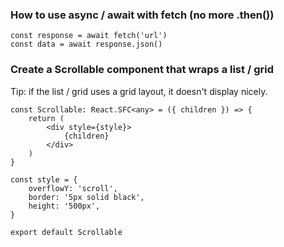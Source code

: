 ### How to use async / await with fetch (no more .then())

```
const response = await fetch('url')  
const data = await response.json()
```

### Create a Scrollable component that wraps a list / grid

Tip: if the list / grid uses a grid layout, it doesn't display nicely.

```
const Scrollable: React.SFC<any> = ({ children }) => {
    return (
        <div style={style}>
            {children}
        </div>
    )
}

const style = {
    overflowY: 'scroll', 
    border: '5px solid black',
    height: '500px',
}

export default Scrollable
```

